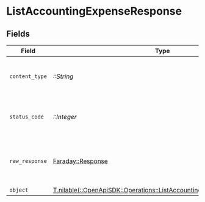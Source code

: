 # ListAccountingExpenseResponse


## Fields

| Field                                                                                                                                  | Type                                                                                                                                   | Required                                                                                                                               | Description                                                                                                                            |
| -------------------------------------------------------------------------------------------------------------------------------------- | -------------------------------------------------------------------------------------------------------------------------------------- | -------------------------------------------------------------------------------------------------------------------------------------- | -------------------------------------------------------------------------------------------------------------------------------------- |
| `content_type`                                                                                                                         | *::String*                                                                                                                             | :heavy_check_mark:                                                                                                                     | HTTP response content type for this operation                                                                                          |
| `status_code`                                                                                                                          | *::Integer*                                                                                                                            | :heavy_check_mark:                                                                                                                     | HTTP response status code for this operation                                                                                           |
| `raw_response`                                                                                                                         | [Faraday::Response](https://www.rubydoc.info/gems/faraday/Faraday/Response)                                                            | :heavy_check_mark:                                                                                                                     | Raw HTTP response; suitable for custom response parsing                                                                                |
| `object`                                                                                                                               | [T.nilable(::OpenApiSDK::Operations::ListAccountingExpenseResponseBody)](../../models/operations/listaccountingexpenseresponsebody.md) | :heavy_minus_sign:                                                                                                                     | N/A                                                                                                                                    |